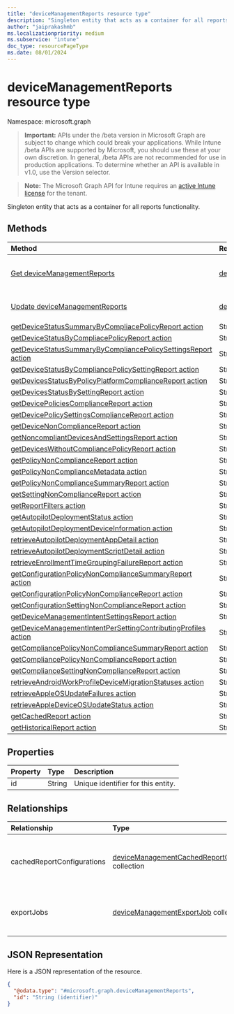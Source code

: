 ```yaml
---
title: "deviceManagementReports resource type"
description: "Singleton entity that acts as a container for all reports functionality."
author: "jaiprakashmb"
ms.localizationpriority: medium
ms.subservice: "intune"
doc_type: resourcePageType
ms.date: 08/01/2024
---
```


# deviceManagementReports resource type

Namespace: microsoft.graph

> **Important:** APIs under the /beta version in Microsoft Graph are subject to change which could break your applications. While Intune /beta APIs are supported by Microsoft, you should use these at your own discretion. In general, /beta APIs are not recommended for use in production applications. To determine whether an API is available in v1.0, use the Version selector.

> **Note:** The Microsoft Graph API for Intune requires an [active Intune license](https://go.microsoft.com/fwlink/?linkid=839381) for the tenant.

Singleton entity that acts as a container for all reports functionality.

## Methods
|Method|Return Type|Description|
|:---|:---|:---|
|[Get deviceManagementReports](../api/intune-reporting-devicemanagementreports-get.md)|[deviceManagementReports](../resources/intune-reporting-devicemanagementreports.md)|Read properties and relationships of the [deviceManagementReports](../resources/intune-reporting-devicemanagementreports.md) object.|
|[Update deviceManagementReports](../api/intune-reporting-devicemanagementreports-update.md)|[deviceManagementReports](../resources/intune-reporting-devicemanagementreports.md)|Update the properties of a [deviceManagementReports](../resources/intune-reporting-devicemanagementreports.md) object.|
|[getDeviceStatusSummaryByCompliacePolicyReport action](../api/intune-reporting-devicemanagementreports-getdevicestatussummarybycompliacepolicyreport.md)|Stream||
|[getDeviceStatusByCompliacePolicyReport action](../api/intune-reporting-devicemanagementreports-getdevicestatusbycompliacepolicyreport.md)|Stream||
|[getDeviceStatusSummaryByCompliancePolicySettingsReport action](../api/intune-reporting-devicemanagementreports-getdevicestatussummarybycompliancepolicysettingsreport.md)|Stream||
|[getDeviceStatusByCompliancePolicySettingReport action](../api/intune-reporting-devicemanagementreports-getdevicestatusbycompliancepolicysettingreport.md)|Stream||
|[getDevicesStatusByPolicyPlatformComplianceReport action](../api/intune-reporting-devicemanagementreports-getdevicesstatusbypolicyplatformcompliancereport.md)|Stream||
|[getDevicesStatusBySettingReport action](../api/intune-reporting-devicemanagementreports-getdevicesstatusbysettingreport.md)|Stream||
|[getDevicePoliciesComplianceReport action](../api/intune-reporting-devicemanagementreports-getdevicepoliciescompliancereport.md)|Stream||
|[getDevicePolicySettingsComplianceReport action](../api/intune-reporting-devicemanagementreports-getdevicepolicysettingscompliancereport.md)|Stream||
|[getDeviceNonComplianceReport action](../api/intune-reporting-devicemanagementreports-getdevicenoncompliancereport.md)|Stream||
|[getNoncompliantDevicesAndSettingsReport action](../api/intune-reporting-devicemanagementreports-getnoncompliantdevicesandsettingsreport.md)|Stream||
|[getDevicesWithoutCompliancePolicyReport action](../api/intune-reporting-devicemanagementreports-getdeviceswithoutcompliancepolicyreport.md)|Stream||
|[getPolicyNonComplianceReport action](../api/intune-reporting-devicemanagementreports-getpolicynoncompliancereport.md)|Stream||
|[getPolicyNonComplianceMetadata action](../api/intune-reporting-devicemanagementreports-getpolicynoncompliancemetadata.md)|Stream||
|[getPolicyNonComplianceSummaryReport action](../api/intune-reporting-devicemanagementreports-getpolicynoncompliancesummaryreport.md)|Stream||
|[getSettingNonComplianceReport action](../api/intune-reporting-devicemanagementreports-getsettingnoncompliancereport.md)|Stream||
|[getReportFilters action](../api/intune-reporting-devicemanagementreports-getreportfilters.md)|Stream||
|[getAutopilotDeploymentStatus action](../api/intune-reporting-devicemanagementreports-getautopilotdeploymentstatus.md)|Stream||
|[getAutopilotDeploymentDeviceInformation action](../api/intune-reporting-devicemanagementreports-getautopilotdeploymentdeviceinformation.md)|Stream||
|[retrieveAutopilotDeploymentAppDetail action](../api/intune-reporting-devicemanagementreports-retrieveautopilotdeploymentappdetail.md)|Stream||
|[retrieveAutopilotDeploymentScriptDetail action](../api/intune-reporting-devicemanagementreports-retrieveautopilotdeploymentscriptdetail.md)|Stream||
|[retrieveEnrollmentTimeGroupingFailureReport action](../api/intune-reporting-devicemanagementreports-retrieveenrollmenttimegroupingfailurereport.md)|Stream||
|[getConfigurationPolicyNonComplianceSummaryReport action](../api/intune-reporting-devicemanagementreports-getconfigurationpolicynoncompliancesummaryreport.md)|Stream||
|[getConfigurationPolicyNonComplianceReport action](../api/intune-reporting-devicemanagementreports-getconfigurationpolicynoncompliancereport.md)|Stream||
|[getConfigurationSettingNonComplianceReport action](../api/intune-reporting-devicemanagementreports-getconfigurationsettingnoncompliancereport.md)|Stream||
|[getDeviceManagementIntentSettingsReport action](../api/intune-reporting-devicemanagementreports-getdevicemanagementintentsettingsreport.md)|Stream||
|[getDeviceManagementIntentPerSettingContributingProfiles action](../api/intune-reporting-devicemanagementreports-getdevicemanagementintentpersettingcontributingprofiles.md)|Stream||
|[getCompliancePolicyNonComplianceSummaryReport action](../api/intune-reporting-devicemanagementreports-getcompliancepolicynoncompliancesummaryreport.md)|Stream||
|[getCompliancePolicyNonComplianceReport action](../api/intune-reporting-devicemanagementreports-getcompliancepolicynoncompliancereport.md)|Stream||
|[getComplianceSettingNonComplianceReport action](../api/intune-reporting-devicemanagementreports-getcompliancesettingnoncompliancereport.md)|Stream||
|[retrieveAndroidWorkProfileDeviceMigrationStatuses action](../api/intune-reporting-devicemanagementreports-retrieveandroidworkprofiledevicemigrationstatuses.md)|Stream||
|[retrieveAppleOSUpdateFailures action](../api/intune-reporting-devicemanagementreports-retrieveappleosupdatefailures.md)|Stream||
|[retrieveAppleDeviceOSUpdateStatus action](../api/intune-reporting-devicemanagementreports-retrieveappledeviceosupdatestatus.md)|Stream||
|[getCachedReport action](../api/intune-reporting-devicemanagementreports-getcachedreport.md)|Stream||
|[getHistoricalReport action](../api/intune-reporting-devicemanagementreports-gethistoricalreport.md)|Stream||

## Properties
|Property|Type|Description|
|:---|:---|:---|
|id|String|Unique identifier for this entity.|

## Relationships
|Relationship|Type|Description|
|:---|:---|:---|
|cachedReportConfigurations|[deviceManagementCachedReportConfiguration](../resources/intune-reporting-devicemanagementcachedreportconfiguration.md) collection|Entity representing the configuration of a cached report.|
|exportJobs|[deviceManagementExportJob](../resources/intune-reporting-devicemanagementexportjob.md) collection|Entity representing a job to export a report.|

## JSON Representation
Here is a JSON representation of the resource.
<!-- {
  "blockType": "resource",
  "keyProperty": "id",
  "@odata.type": "microsoft.graph.deviceManagementReports"
}
-->
``` json
{
  "@odata.type": "#microsoft.graph.deviceManagementReports",
  "id": "String (identifier)"
}
```